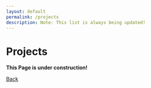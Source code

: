 ```yaml
---
layout: default
permalink: /projects
description: Note: This list is always being updated!
---
```


# Projects

**This Page is under construction!**

[Back](./)
